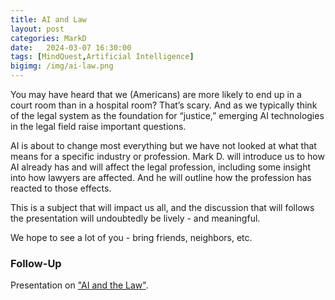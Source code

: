 ```yaml
---
title: AI and Law
layout: post
categories: MarkD
date:   2024-03-07 16:30:00
tags: [MindQuest,Artificial Intelligence]
bigimg: /img/ai-law.png
---
```


You may have heard that we (Americans) are more likely to end up in a court room than in a hospital room? That’s scary. And as we typically think of the legal system as the foundation for “justice,” emerging AI technologies in the legal field raise important questions.

AI is about to change most everything but we have not looked at what that means for a specific industry or profession. Mark D. will introduce us to how AI already has and will affect the legal profession, including some insight into how lawyers are affected. And he will outline how the profession has reacted to those effects.

This is a subject that will impact us all, and the discussion that will follows the presentation will undoubtedly be lively - and meaningful.

We hope to see a lot of you - bring friends, neighbors, etc.

### Follow-Up

Presentation on ["AI and the Law"](/assets/present/2024/2024-03-07/ai-law.pdf).

